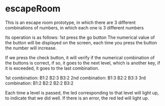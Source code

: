 # escapeRoom

This is an escape room prototype, in which there are 3 different combinations of numbers, in which each one is 3 different numbers


Its operation is as follows:
1st press the go button
The numerical value of the button will be displayed on the screen, each time you press the button the number will increase.

If we press the check button, it will verify if the numerical combination of the buttons is correct, if so, it goes to the next level, which is another key, if it is exceeded, it goes to the last combination.

1st combination: B1:2 B2:3 B3:2
2nd combination: B1:3 B2:2 B3:3
3rd combination: B1:2 B2:2 B2:2 B3:2

Each time a level is passed, the led corresponding to that level will light up, to indicate that we did well.
If there is an error, the red led will light up.

